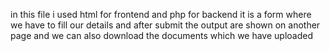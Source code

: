 in this file i used html for frontend and php for backend 
it is a form where we have to fill our details and after submit the output are shown on another page and we can also download the documents which we have uploaded
